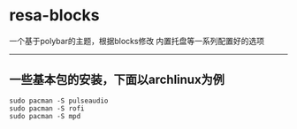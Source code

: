 # resa-blocks
一个基于polybar的主题，根据blocks修改
内置托盘等一系列配置好的选项

---
## 一些基本包的安装，下面以archlinux为例

```
sudo pacman -S pulseaudio
sudo pacman -S rofi
sudo pacman -S mpd
```

